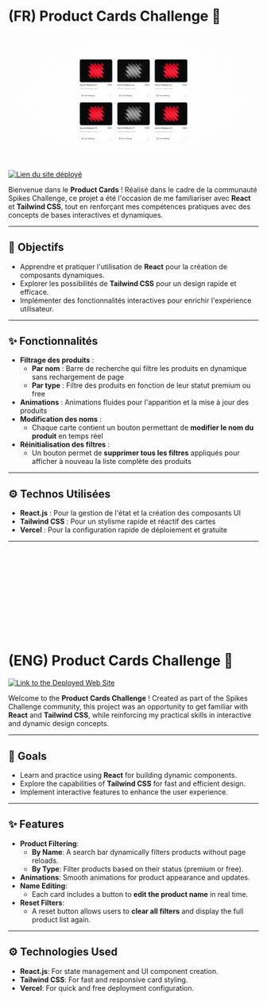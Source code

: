 # (FR) Product Cards Challenge 🚀

![image du projet](screen-cards.png)


[![Lien du site déployé]()](https://product-cards-spikes-challenge-react.vercel.app/)

Bienvenue dans le **Product Cards** ! Réalisé dans le cadre de la communauté Spikes Challenge, ce projet a été l'occasion de me familiariser avec **React** et **Tailwind CSS**, tout en renforçant mes compétences pratiques avec des concepts de bases interactives et dynamiques.

---

## 🎯 **Objectifs**

- Apprendre et pratiquer l'utilisation de **React** pour la création de composants dynamiques.
- Explorer les possibilités de **Tailwind CSS** pour un design rapide et efficace.
- Implémenter des fonctionnalités interactives pour enrichir l'expérience utilisateur.

---

## ✨ **Fonctionnalités**

- **Filtrage des produits** : 
  - **Par nom** : Barre de recherche qui filtre les produits en dynamique sans rechargement de page
  - **Par type** : Filtre des produits en fonction de leur statut premium ou free
- **Animations** : Animations fluides pour l'apparition et la mise à jour des produits
- **Modification des noms** : 
  - Chaque carte contient un bouton permettant de **modifier le nom du produit** en temps réel
- **Réinitialisation des filtres** :
  - Un bouton permet de **supprimer tous les filtres** appliqués pour afficher à nouveau la liste complète des produits

---

## ⚙️ **Technos Utilisées**

- **React.js** : Pour la gestion de l'état et la création des composants UI
- **Tailwind CSS** : Pour un stylisme rapide et réactif des cartes
- **Vercel** : Pour la configuration rapide de déploiement et gratuite

---
<br><br><br><br><br><br><br><br><br><br>
# (ENG) Product Cards Challenge 🚀

[![Link to the Deployed Web Site]()](https://product-cards-spikes-challenge-react.vercel.app/)

Welcome to the **Product Cards Challenge** ! Created as part of the Spikes Challenge community, this project was an opportunity to get familiar with **React** and **Tailwind CSS**, while reinforcing my practical skills in interactive and dynamic design concepts.

---

## 🎯 **Goals**

- Learn and practice using **React** for building dynamic components.
- Explore the capabilities of **Tailwind CSS** for fast and efficient design.
- Implement interactive features to enhance the user experience.

---

## ✨ **Features**

- **Product Filtering**:
  - **By Name**: A search bar dynamically filters products without page reloads.
  - **By Type**: Filter products based on their status (premium or free).
- **Animations**: Smooth animations for product appearance and updates.
- **Name Editing**:
  - Each card includes a button to **edit the product name** in real time.
- **Reset Filters**:
  - A reset button allows users to **clear all filters** and display the full product list again.

---

## ⚙️ **Technologies Used**

- **React.js**: For state management and UI component creation.
- **Tailwind CSS**: For fast and responsive card styling.
- **Vercel**: For quick and free deployment configuration.
